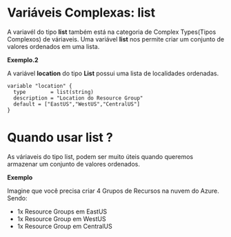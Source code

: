 # Variáveis Complexas: list

A variavél do tipo **list** também está na categoria de Complex Types(Tipos Complexos) de váriaveis.
Uma variável **list** nos permite criar um conjunto de valores ordenados em uma lista.

**Exemplo.2**

A variável **location** do tipo **List** possui uma lista de localidades ordenadas.

```
variable "location" {
  type        = list(string)
  description = "Location do Resource Group"
  default = ["EastUS","WestUS","CentralUS"]
}

```

# Quando usar list ?
As váriaveis do tipo list, podem ser muito úteis quando queremos armazenar um conjunto de valores ordenados.

**Exemplo**

Imagine que você precisa criar 4 Grupos de Recursos na nuvem do Azure. Sendo:
 - 1x Resource Groups em EastUS
 - 1x Resource Group  em WestUS
 - 1x Resource Group  em CentralUS

